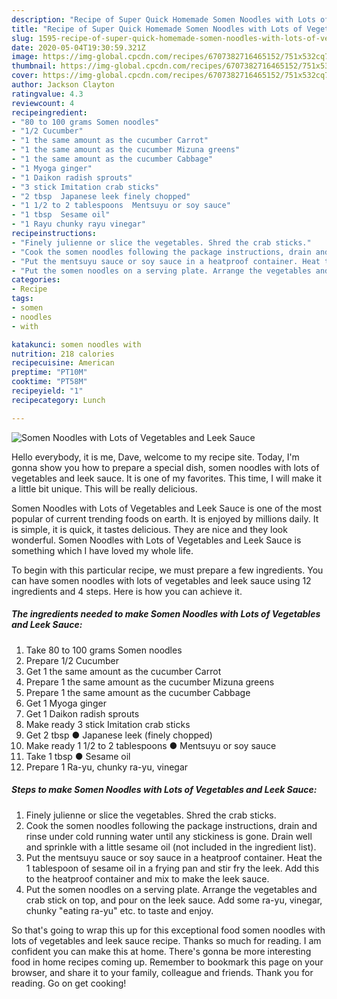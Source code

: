 ```yaml
---
description: "Recipe of Super Quick Homemade Somen Noodles with Lots of Vegetables and Leek Sauce"
title: "Recipe of Super Quick Homemade Somen Noodles with Lots of Vegetables and Leek Sauce"
slug: 1595-recipe-of-super-quick-homemade-somen-noodles-with-lots-of-vegetables-and-leek-sauce
date: 2020-05-04T19:30:59.321Z
image: https://img-global.cpcdn.com/recipes/6707382716465152/751x532cq70/somen-noodles-with-lots-of-vegetables-and-leek-sauce-recipe-main-photo.jpg
thumbnail: https://img-global.cpcdn.com/recipes/6707382716465152/751x532cq70/somen-noodles-with-lots-of-vegetables-and-leek-sauce-recipe-main-photo.jpg
cover: https://img-global.cpcdn.com/recipes/6707382716465152/751x532cq70/somen-noodles-with-lots-of-vegetables-and-leek-sauce-recipe-main-photo.jpg
author: Jackson Clayton
ratingvalue: 4.3
reviewcount: 4
recipeingredient:
- "80 to 100 grams Somen noodles"
- "1/2 Cucumber"
- "1 the same amount as the cucumber Carrot"
- "1 the same amount as the cucumber Mizuna greens"
- "1 the same amount as the cucumber Cabbage"
- "1 Myoga ginger"
- "1 Daikon radish sprouts"
- "3 stick Imitation crab sticks"
- "2 tbsp  Japanese leek finely chopped"
- "1 1/2 to 2 tablespoons  Mentsuyu or soy sauce"
- "1 tbsp  Sesame oil"
- "1 Rayu chunky rayu vinegar"
recipeinstructions:
- "Finely julienne or slice the vegetables. Shred the crab sticks."
- "Cook the somen noodles following the package instructions, drain and rinse under cold running water until any stickiness is gone. Drain well and sprinkle with a little sesame oil (not included in the ingredient list)."
- "Put the mentsuyu sauce or soy sauce in a heatproof container. Heat the 1 tablespoon of sesame oil in a frying pan and stir fry the leek. Add this to the heatproof container and mix to make the leek sauce."
- "Put the somen noodles on a serving plate. Arrange the vegetables and crab stick on top, and pour on the leek sauce. Add some ra-yu, vinegar, chunky &#34;eating ra-yu&#34; etc. to taste and enjoy."
categories:
- Recipe
tags:
- somen
- noodles
- with

katakunci: somen noodles with 
nutrition: 218 calories
recipecuisine: American
preptime: "PT10M"
cooktime: "PT58M"
recipeyield: "1"
recipecategory: Lunch

---
```



![Somen Noodles with Lots of Vegetables and Leek Sauce](https://img-global.cpcdn.com/recipes/6707382716465152/751x532cq70/somen-noodles-with-lots-of-vegetables-and-leek-sauce-recipe-main-photo.jpg)

Hello everybody, it is me, Dave, welcome to my recipe site. Today, I'm gonna show you how to prepare a special dish, somen noodles with lots of vegetables and leek sauce. It is one of my favorites. This time, I will make it a little bit unique. This will be really delicious.

Somen Noodles with Lots of Vegetables and Leek Sauce is one of the most popular of current trending foods on earth. It is enjoyed by millions daily. It is simple, it is quick, it tastes delicious. They are nice and they look wonderful. Somen Noodles with Lots of Vegetables and Leek Sauce is something which I have loved my whole life.




To begin with this particular recipe, we must prepare a few ingredients. You can have somen noodles with lots of vegetables and leek sauce using 12 ingredients and 4 steps. Here is how you can achieve it.

<!--inarticleads1-->

##### The ingredients needed to make Somen Noodles with Lots of Vegetables and Leek Sauce:

1. Take 80 to 100 grams Somen noodles
1. Prepare 1/2 Cucumber
1. Get 1 the same amount as the cucumber Carrot
1. Prepare 1 the same amount as the cucumber Mizuna greens
1. Prepare 1 the same amount as the cucumber Cabbage
1. Get 1 Myoga ginger
1. Get 1 Daikon radish sprouts
1. Make ready 3 stick Imitation crab sticks
1. Get 2 tbsp ● Japanese leek (finely chopped)
1. Make ready 1 1/2 to 2 tablespoons ● Mentsuyu or soy sauce
1. Take 1 tbsp ● Sesame oil
1. Prepare 1 Ra-yu, chunky ra-yu, vinegar




<!--inarticleads2-->

##### Steps to make Somen Noodles with Lots of Vegetables and Leek Sauce:

1. Finely julienne or slice the vegetables. Shred the crab sticks.
1. Cook the somen noodles following the package instructions, drain and rinse under cold running water until any stickiness is gone. Drain well and sprinkle with a little sesame oil (not included in the ingredient list).
1. Put the mentsuyu sauce or soy sauce in a heatproof container. Heat the 1 tablespoon of sesame oil in a frying pan and stir fry the leek. Add this to the heatproof container and mix to make the leek sauce.
1. Put the somen noodles on a serving plate. Arrange the vegetables and crab stick on top, and pour on the leek sauce. Add some ra-yu, vinegar, chunky &#34;eating ra-yu&#34; etc. to taste and enjoy.




So that's going to wrap this up for this exceptional food somen noodles with lots of vegetables and leek sauce recipe. Thanks so much for reading. I am confident you can make this at home. There's gonna be more interesting food in home recipes coming up. Remember to bookmark this page on your browser, and share it to your family, colleague and friends. Thank you for reading. Go on get cooking!
